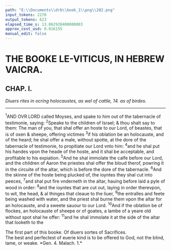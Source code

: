 ```yaml
---
path: "E:\\Documents\\drb\\book_1\\png\\282.png"
input_tokens: 2270
output_tokens: 623
elapsed_time_s: 13.062920400000003
approx_cost_usd: 0.016155
manual_edit: false
---
```

# THE BOOKE LE-VITICUS, IN HEBREW VAICRA.

## CHAP. I.

*Diuers rites in ocring holocaustes, as wel of cattle, 14. as of birdes.*

<hr>

<sup>1</sup>AND OVR LORD called Moyses, and spake to him out of the tabernacle of testimonie, saying: <sup>2</sup>Speake to the children of Israel; & thou shalt say to them: The man of you, that shal offer an hoste to our Lord, of beastes, that is of oxen & sheepe, offering victimes <sup>3</sup>if his oblation be an holocauste, and of the heard; he shal offer a male, without spotte, at the dore of the tabernacle of testimonie, to propitiate our Lord vnto him: <sup>4</sup>and he shal put his handes vpon the heade of the hoste, and it shal be acceptable, and profitable to his expiation. <sup>5</sup>And he shal immolate the calfe before our Lord, and the children of Aaron the priestes shal offer the bloud therof, powring it in the circuite of the altar, which is before the dore of the tabernacle. <sup>6</sup>And the skinne of the hoste being plucked of, the ioyntes they shal cut into peeces, <sup>7</sup>and shal put fire vnderneth in the altar, hauing before laid a pyle of wood in order: <sup>8</sup>and the ioyntes that are cut out, laying in order therevpon, to wit, the head, & al thinges that cleaue to the liuer, <sup>9</sup>the entralles and feete being washed with water, and the priest shal burne them vpon the altar for an holocauste, and a sweete sauour to our Lord. <sup>10</sup>And if the oblation be of flockes, an holocauste of sheepe or of goates, a lambe of a yeare old without spot shal he offer: <sup>11</sup>and he shal immolate it at the side of the altar that looketh to the

<aside>The first part of this booke. Of diuers sortes of Sacrifices.</aside>

<aside>The best and perfectest of euerie kind is to be offered to God, not the blind, lame, or weake. *Gen. 4. Malach. 1.*</aside>

[^1]: Sacrifices.